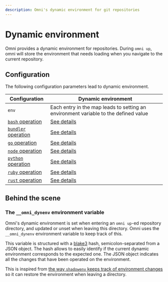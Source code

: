 ```yaml
---
description: Omni's dynamic environment for git repositories
---
```


# Dynamic environment

Omni provides a dynamic environment for repositories. During `omni up`, omni will store the environment that needs loading when you navigate to the current repository.

## Configuration

The following configuration parameters lead to dynamic environment.

| Configuration | Dynamic environment |
|---------------|---------------------|
| `env` | Each entry in the map leads to setting an environment variable to the defined value |
| [`bash` operation](/reference/configuration/parameters/up/bash) | [See details](/reference/configuration/parameters/up/bash#dynamic-environment) |
| [`bundler` operation](/reference/configuration/parameters/up/bundler) | [See details](/reference/configuration/parameters/up/bundler#dynamic-environment) |
| [`go` operation](/reference/configuration/parameters/up/go) | [See details](/reference/configuration/parameters/up/go#dynamic-environment) |
| [`node` operation](/reference/configuration/parameters/up/node) | [See details](/reference/configuration/parameters/up/node#dynamic-environment) |
| [`python` operation](/reference/configuration/parameters/up/python) | [See details](/reference/configuration/parameters/up/python#dynamic-environment) |
| [`ruby` operation](/reference/configuration/parameters/up/ruby) | [See details](/reference/configuration/parameters/up/ruby#dynamic-environment) |
| [`rust` operation](/reference/configuration/parameters/up/rust) | [See details](/reference/configuration/parameters/up/rust#dynamic-environment) |

## Behind the scene

### The `__omni_dynenv` environment variable

Omni's dynamic environment is set when entering an `omni up`-ed repository directory, and updated or unset when leaving this directory. Omni uses the `__omni_dynenv` environment variable to keep track of this.

This variable is structured with a [blake3](https://github.com/BLAKE3-team/BLAKE3) hash, semicolon-separated from a JSON object. The hash allows to easily identify if the current dynamic environment corresponds to the expected one. The JSON object indicates all the changes that have been operated on the environment.

This is inspired from [the way `shadowenv` keeps track of environment changes](https://shopify.github.io/shadowenv/integration/) so it can restore the environment when leaving a directory.
